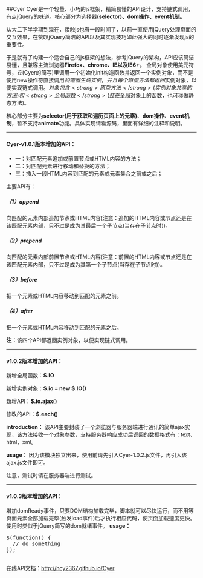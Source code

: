 ﻿##Cyer
   Cyer是一个轻量、小巧的js框架，精简易懂的API设计，支持链式调用，有点jQuery的味道。核心部分为选择器<strong>(selector)、dom操作、event机制。</strong>

   从大二下半学期到现在，接触js也有一段时间了，以前一直使用jQuery处理页面的交互效果，在赞叹jQuery简洁的API以及其实现技巧如此强大的同时逐渐发现js的重要性。

   于是就有了构建一个适合自己的js框架的想法，参考jQuery的架构，API应该简洁易懂，且兼容主流浏览器<strong>Firefox、chrome、IE以及IE6+</strong>。
全局对象使用美元符号$，在$(Cyer的简写)里调用一个初始化init构造函数并返回一个实例对象，而不是使用new操作符直接调用$构造器生成实例，并且每个原型方法都返回$实例对象，以便实现链式调用。$对象包含<strong>原型方法</strong>(实例对象共享的方法)和<strong>全局函数</strong>(挂在$全局对象上的函数，也可称做静态方法)。

   核心部分主要为<strong>selector(用于获取和遍历页面上的元素)</strong>、<strong>dom操作</strong>、<strong>event机制</strong>，暂不支持<strong>animate</strong>功能。具体实现请看源码，里面有详细的注释和说明。
  
<hr>
<h4>Cyer-v1.0.1版本增加的API：</h4>
<ul>
<li>
一：对匹配元素追加或前置节点或HTML内容的方法；
</li>
<li>
二：对匹配元素进行移动和替换的方法；
</li>
<li>
三：插入一段HTML内容到匹配的元素或元素集合之前或之后；
</li>
</ul>
主要API有：
<h5>（1）append</h5>
向匹配的元素内部追加节点或HTML内容(注意：追加的HTML内容或节点还是在该匹配元素内部，只不过是成为其最后一个子节点(当存在子节点时))。
<h5>（2）prepend</h5>
向匹配的元素内部前置节点或HTML内容(注意：前置的HTML内容或节点还是在该匹配元素内部，只不过是成为其第一个子节点(当存在子节点时))。
<h5>（3）before</h5>
把一个元素或HTML内容移动到匹配的元素之前。
<h5>（4）after</h5>
把一个元素或HTML内容移动到匹配的元素之后。

<strong>注：</strong>该四个API都返回实例对象，以便实现链式调用。

<hr>
<h4>v1.0.2版本增加的API：</h4>
<p>新增全局函数：<strong>$.IO</strong></p>
<p>新增实例对象：<strong>$.io = new $.IO()</strong></p>
<p>新增API：<strong>$.io.ajax()</strong></p>

修改的API：<strong>$.each()</strong>

<strong>introduction：</strong>
该API主要封装了一个浏览器与服务器端进行通讯的简单ajax实现，该方法接收一个对象参数，支持服务器响应成功后返回的数据格式有：text、html、xml。

<strong>usage：</strong>
因为该模块独立出来，使用前请先引入Cyer-1.0.2.js文件，再引入该ajax.js文件即可。

注意，测试时请在服务器端进行测试。

<hr>
<h4>v1.0.3版本增加的API：</h4>

增加domReady事件，只要DOM结构加载完毕，脚本就可以尽快运行，而不用等页面元素全部加载完毕(触发load事件)后才执行相应代码，使页面加载速度更快。使用时类似于jQuery简写的dom就绪事件。
<strong>usage：</strong>
<pre>
$(function() {
  // do something
});
</pre>

##
在线API文档：http://hcy2367.github.io/Cyer
